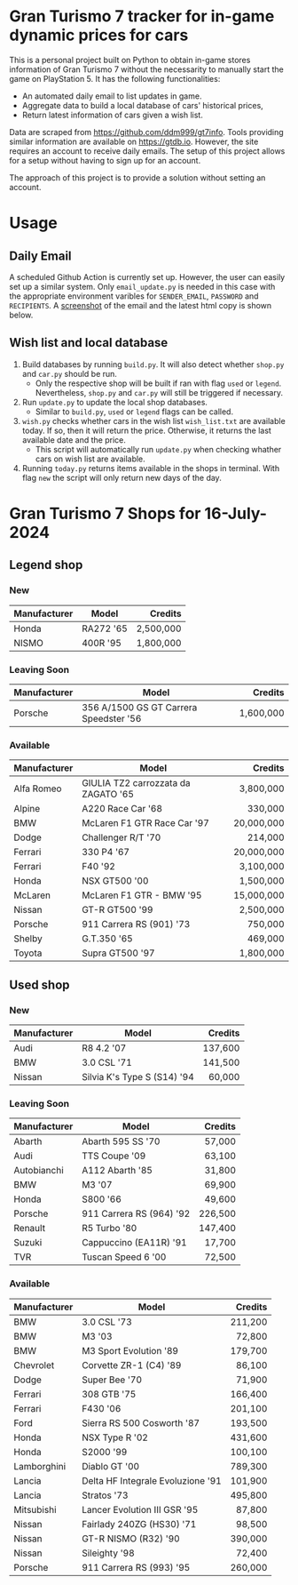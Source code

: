 # Gran Turismo 7 tracker for in-game dynamic prices for cars

This is a personal project built on Python to obtain in-game stores information of Gran Turismo 7 without the necessarity to manually start the game on PlayStation 5. It has the following functionalities:

- An automated daily email to list updates in game.
- Aggregate data to build a local database of cars' historical prices,
- Return latest information of cars given a wish list.

Data are scraped from https://github.com/ddm999/gt7info. Tools providing similar information are available on https://gtdb.io. However, the site requires an account to receive daily emails. The setup of this project allows for a setup without having to sign up for an account.

The approach of this project is to provide a solution without setting an account.

# Usage

## Daily Email

A scheduled Github Action is currently set up. However, the user can easily set up a similar system. Only `email_update.py` is needed in this case with the appropriate environment varibles for `SENDER_EMAIL`, `PASSWORD` and `RECIPIENTS`. A [screenshot](https://raw.githubusercontent.com/marcohoucheng/Gran-Turismo-7-Price-Tracker/main/data/email_screenshot.png) of the email and the latest html copy is shown below.

## Wish list and local database

1. Build databases by running `build.py`. It will also detect whether `shop.py` and `car.py` should be run.
    - Only the respective shop will be built if ran with flag `used` or `legend`. Nevertheless, `shop.py` and `car.py` will still be triggered if necessary.
2. Run `update.py` to update the local shop databases.
    - Similar to `build.py`, `used` or `legend` flags can be called.
3. `wish.py` checks whether cars in the wish list `wish_list.txt` are available today. If so, then it will return the price. Otherwise, it returns the last available date and the price.
    - This script will automatically run `update.py` when checking whather cars on wish list are available.
4. Running `today.py` returns items available in the shops in terminal. With flag `new` the script will only return new days of the day.


# Gran Turismo 7 Shops for 16-July-2024



## Legend shop

### New
 | Manufacturer | Model | Credits |
 | --- | --- | --: |
|Honda|RA272 '65|2,500,000|
|NISMO|400R '95|1,800,000|

### Leaving Soon
 | Manufacturer | Model | Credits |
 | --- | --- | --: |
|Porsche|356 A/1500 GS GT Carrera Speedster '56|1,600,000|

### Available
 | Manufacturer | Model | Credits |
 | --- | --- | --: |
|Alfa Romeo|GIULIA TZ2 carrozzata da ZAGATO '65|3,800,000|
|Alpine|A220 Race Car '68|330,000|
|BMW|McLaren F1 GTR Race Car '97|20,000,000|
|Dodge|Challenger R/T '70|214,000|
|Ferrari|330 P4 '67|20,000,000|
|Ferrari|F40 '92|3,100,000|
|Honda|NSX GT500 '00|1,500,000|
|McLaren|McLaren F1 GTR - BMW '95|15,000,000|
|Nissan|GT-R GT500 '99|2,500,000|
|Porsche|911 Carrera RS (901) '73|750,000|
|Shelby|G.T.350 '65|469,000|
|Toyota|Supra GT500 '97|1,800,000|


## Used shop

### New
 | Manufacturer | Model | Credits |
 | --- | --- | --: |
|Audi|R8 4.2 '07|137,600|
|BMW|3.0 CSL '71|141,500|
|Nissan|Silvia K's Type S (S14) '94|60,000|

### Leaving Soon
 | Manufacturer | Model | Credits |
 | --- | --- | --: |
|Abarth|Abarth 595 SS '70|57,000|
|Audi|TTS Coupe '09|63,100|
|Autobianchi|A112 Abarth '85|31,800|
|BMW|M3 '07|69,900|
|Honda|S800 '66|49,600|
|Porsche|911 Carrera RS (964) '92|226,500|
|Renault|R5 Turbo '80|147,400|
|Suzuki|Cappuccino (EA11R) '91|17,700|
|TVR|Tuscan Speed 6 '00|72,500|

### Available
 | Manufacturer | Model | Credits |
 | --- | --- | --: |
|BMW|3.0 CSL '73|211,200|
|BMW|M3 '03|72,800|
|BMW|M3 Sport Evolution '89|179,700|
|Chevrolet|Corvette ZR-1 (C4) '89|86,100|
|Dodge|Super Bee '70|71,900|
|Ferrari|308 GTB '75|166,400|
|Ferrari|F430 '06|201,100|
|Ford|Sierra RS 500 Cosworth '87|193,500|
|Honda|NSX Type R '02|431,600|
|Honda|S2000 '99|100,100|
|Lamborghini|Diablo GT '00|789,300|
|Lancia|Delta HF Integrale Evoluzione '91|101,900|
|Lancia|Stratos '73|495,800|
|Mitsubishi|Lancer Evolution III GSR '95|87,800|
|Nissan|Fairlady 240ZG (HS30) '71|98,500|
|Nissan|GT-R NISMO (R32) '90|390,000|
|Nissan|Sileighty '98|72,400|
|Porsche|911 Carrera RS (993) '95|260,000|
